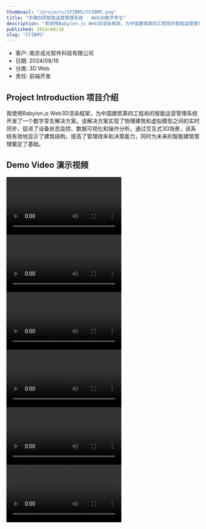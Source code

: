 ```yaml
---
thumbnail: "/projects/CFIBMS/CFIBMS.png"
title: "中建四局智能运营管理系统 - Web3D数字孪生"
description: "我使用Babylon.js Web3D渲染框架，为中国建筑第四工程局的智能运营管理系统开发了一个数字孪生解决方案。该解决方案实现了物理建筑和虚拟模型之间的实时同步，促进了设备状态监控、数据可视化和操作分析。通过交互式3D场景，该系统有效地显示了建筑结构，提高了管理效率和决策能力，同时为未来的智能建筑管理奠定了基础。"
published: 2024/08/16
slug: "CFIBMS"
---
```


- 客户: 南京戎光软件科技有限公司
- 日期: 2024/08/16
- 分类: 3D Web
- 责任: 前端开发

## Project Introduction 项目介绍
我使用Babylon.js Web3D渲染框架，为中国建筑第四工程局的智能运营管理系统开发了一个数字孪生解决方案。该解决方案实现了物理建筑和虚拟模型之间的实时同步，促进了设备状态监控、数据可视化和操作分析。通过交互式3D场景，该系统有效地显示了建筑结构，提高了管理效率和决策能力，同时为未来的智能建筑管理奠定了基础。

## Demo Video 演示视频
<video src="/projects/CFIBMS/1.mp4" controls></video>
<video src="/projects/CFIBMS/2.mp4" controls></video>
<video src="/projects/CFIBMS/3.mp4" controls></video>
<video src="/projects/CFIBMS/4.mp4" controls></video>
<video src="/projects/CFIBMS/5.mp4" controls></video>
<video src="/projects/CFIBMS/6.mp4" controls></video>